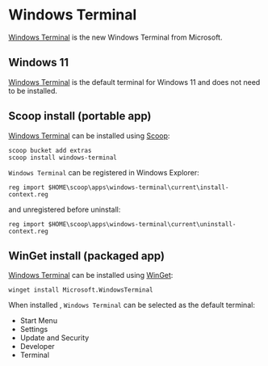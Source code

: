 # Windows Terminal

[Windows Terminal](https://github.com/microsoft/terminal) is the new Windows Terminal from Microsoft.

## Windows 11

[Windows Terminal](https://github.com/microsoft/terminal) is the default terminal for Windows 11 and does not need to be installed.

## Scoop install (portable app)

[Windows Terminal](https://github.com/microsoft/terminal) can be installed using [Scoop](scoop.md):

```shell
scoop bucket add extras
scoop install windows-terminal
```

`Windows Terminal` can be registered in Windows Explorer:

```shell
reg import $HOME\scoop\apps\windows-terminal\current\install-context.reg
```

and unregistered before uninstall:

```shell
reg import $HOME\scoop\apps\windows-terminal\current\uninstall-context.reg
```

## WinGet install (packaged app)

[Windows Terminal](https://github.com/microsoft/terminal) can be installed using [WinGet](winget.md):

```shell
winget install Microsoft.WindowsTerminal
```

When installed , `Windows Terminal` can be selected as the default terminal:

* Start Menu
* Settings
* Update and Security
* Developer
* Terminal
